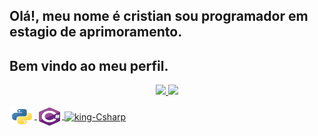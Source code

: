 ## Olá!, meu nome é cristian sou programador em estagio de aprimoramento.
## Bem vindo ao meu perfil.
<div align="center">
  <a href="https://github.com/ceiferking">
  <img height="180em" src="https://github-readme-stats.vercel.app/api?username=ceiferking&show_icons=true&theme=dark&include_all_commits=true&count_private=true"/>
  <img height="180em" src="https://github-readme-stats.vercel.app/api/top-langs/?username=ceiferking&layout=compact&langs_count=7&theme=dark"/>
</div>
<div style="display: inline_block"><br>
  <img align="center" alt="Rafa-Python" height="30" width="40" src="https://raw.githubusercontent.com/devicons/devicon/master/icons/python/python-original.svg">
  <img align="center" alt="Rafa-Csharp" height="30" width="40" src="https://raw.githubusercontent.com/devicons/devicon/master/icons/csharp/csharp-original.svg">
  <img align="center" alt="king-Csharp" height="30" width="40" src="https://img.shields.io/badge/Unity-100000?style=for-the-badge&logo=unity&logoColor=white">
</div>
